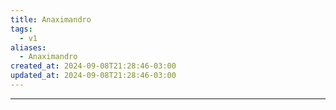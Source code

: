 ```yaml
---
title: Anaximandro
tags:
  - v1
aliases:
  - Anaximandro
created_at: 2024-09-08T21:28:46-03:00
updated_at: 2024-09-08T21:28:46-03:00
---
```



---

